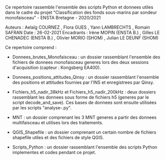 Ce repertoire rassemble l'ensemble des scripts Python et donnees utiles dans le cadre du projet "Classification des fonds sous-marins par sondeur monofaisceau" - ENSTA Bretagne - 2020/2021

Auteurs : Aelaïg COURNEZ , Flora GUES , Yann LAMBRECHTS , Romain SAFRAN
Date : 26-02-2021
Encadrants : Irène MOPIN (ENSTA B.) , Gilles LE CHENADEC (ENSTA B.) , Olivier MORIO (SHOM) , Julian LE DEUNF (SHOM)

Ce repertoire comprend :

- Donnees_brutes_Monofaisceau : un dossier rassemblant l'ensemble des fichiers de donnees monofaisceau generes lors des deux sessions d'acquisition (capteur : Kongsberg EA400).

- Donnees_positions_attitudes_Qinsy : un dossier rassemblant l'ensemble des positions et attitudes fournies par l'INS et enregistrees par Qinsy.

- Fichiers_h5_nadir_38kHz et Fichiers_h5_nadir_200kHz : deux dossiers rassemblant les donnees sous forme de fichiers h5 (generes par le script decode_and_save). Ces bases de donnees sont ensuite utilisées par les scripts "analyse-.py".

- MNT : un dossier comprenant les 3 MNT generes a partir des donnees multifaisceau et utilises lors des traitements.

- QGIS_Shapefile : un dossier comprenant un certain nombre de fichiers shapefile utiles et des fichiers de style QGIS.

- Scripts_Python : un dossier rassemblant l'ensemble des scripts Python implementes et codes pendant ce projet.
